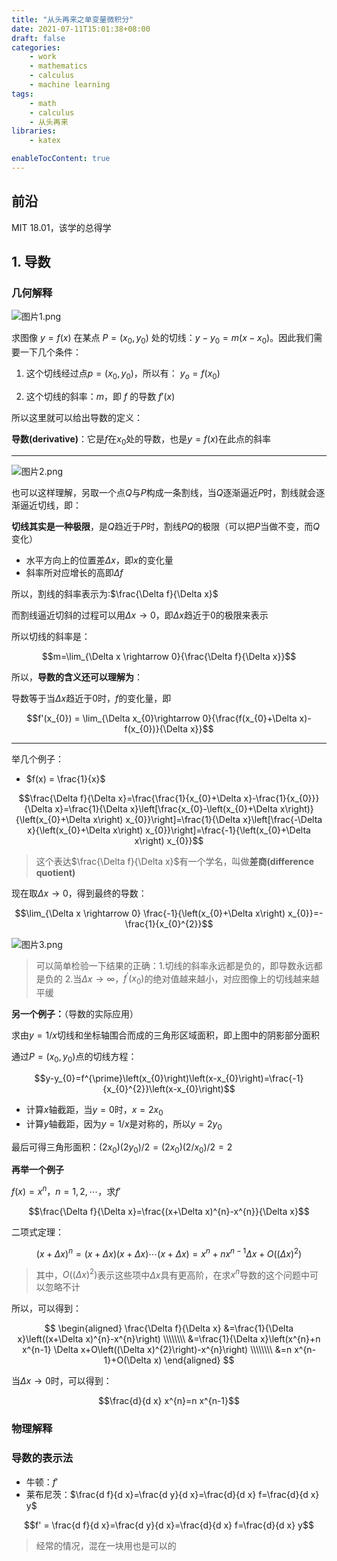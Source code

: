 ```yaml
---
title: "从头再来之单变量微积分"
date: 2021-07-11T15:01:38+08:00
draft: false
categories:
    - work
    - mathematics
    - calculus
    - machine learning
tags:
    - math
    - calculus
    - 从头再来
libraries:
    - katex

enableTocContent: true
---
```


## 前沿

MIT 18.01，该学的总得学

## 1. 导数

### 几何解释

![图片1.png](https://i.loli.net/2021/07/11/p4kCTMmu6IYP7QN.png)

求图像 $y=f(x)$ 在某点 $P=(x_{0},y_{0})$ 处的切线：$y-y_{0}=m(x-x_{0})$。因此我们需要一下几个条件：

1. 这个切线经过点$p=(x_{0},y_{0})$，所以有： $y_{o}=f(x_{0})$

2. 这个切线的斜率：$m$，即 $f$ 的导数 $f'(x)$

所以这里就可以给出导数的定义：

**导数(derivative)**：它是$f$在$x_{0}$处的导数，也是$y=f(x)$在此点的斜率

-------------------------------------------

![图片2.png](https://i.loli.net/2021/07/11/VQ4MUb2Wo3DLaHt.png)

也可以这样理解，另取一个点$Q$与$P$构成一条割线，当$Q$逐渐逼近$P$时，割线就会逐渐逼近切线，即：

**切线其实是一种极限**，是$Q$趋近于$P$时，割线$PQ$的极限（可以把$P$当做不变，而$Q$变化）

- 水平方向上的位置差$\Delta x$，即$x$的变化量
- 斜率所对应增长的高即$\Delta f$

所以，割线的斜率表示为:$\frac{\Delta f}{\Delta x}$

而割线逼近切斜的过程可以用$\Delta x \rightarrow 0$，即$\Delta x$趋近于0的极限来表示

所以切线的斜率是：

$$m=\lim_{\Delta x \rightarrow 0}{\frac{\Delta f}{\Delta x}}$$

所以，**导数的含义还可以理解为**：

导数等于当$\Delta x$趋近于0时，$f$的变化量，即

$$f'(x_{0}) = \lim_{\Delta x_{0}\rightarrow 0}{\frac{f(x_{0}+\Delta x)-f(x_{0})}{\Delta x}}$$

-------------------------------------------

举几个例子：

- $f(x) = \frac{1}{x}$

$$\frac{\Delta f}{\Delta x}=\frac{\frac{1}{x_{0}+\Delta x}-\frac{1}{x_{0}}}{\Delta x}=\frac{1}{\Delta x}\left[\frac{x_{0}-\left(x_{0}+\Delta x\right)}{\left(x_{0}+\Delta x\right) x_{0}}\right]=\frac{1}{\Delta x}\left[\frac{-\Delta x}{\left(x_{0}+\Delta x\right) x_{0}}\right]=\frac{-1}{\left(x_{0}+\Delta x\right) x_{0}}$$

> 这个表达$\frac{\Delta f}{\Delta x}$有一个学名，叫做**差商(difference quotient)**

现在取$\Delta x\rightarrow 0$，得到最终的导数：

$$\lim_{\Delta x \rightarrow 0} \frac{-1}{\left(x_{0}+\Delta x\right) x_{0}}=-\frac{1}{x_{0}^{2}}$$

![图片3.png](https://i.loli.net/2021/07/11/hBfjuMaAvqX9YiS.png)

> 可以简单检验一下结果的正确：1.切线的斜率永远都是负的，即导数永远都是负的 2.当$\Delta x \rightarrow \infty$，$f^{\prime}\left(x_{0}\right)$的绝对值越来越小，对应图像上的切线越来越平缓

**另一个例子：**（导数的实际应用）

求由$y=1/x$切线和坐标轴围合而成的三角形区域面积，即上图中的阴影部分面积

通过$P=(x_{0},y_{0})$点的切线方程：

$$y-y_{0}=f^{\prime}\left(x_{0}\right)\left(x-x_{0}\right)=\frac{-1}{x_{0}^{2}}\left(x-x_{0}\right)$$

- 计算$x$轴截距，当$y=0$时，$x=2x_{0}$
- 计算$y$轴截距，因为$y=1/x$是对称的，所以$y=2y_{0}$

最后可得三角形面积：$\left(2 x_{0}\right)\left(2 y_{0}\right) / 2=\left(2 x_{0}\right)\left(2 / x_{0}\right) / 2=2$

**再举一个例子**

$f(x)=x^{n}$，$n=1,2,\cdots$，求$f'$


$$\frac{\Delta f}{\Delta x}=\frac{(x+\Delta x)^{n}-x^{n}}{\Delta x}$$

二项式定理：

$$(x+\Delta x)^{n}=(x+\Delta x)(x+\Delta x) \cdots(x+\Delta x)=x^{n}+n x^{n-1} \Delta x+O\left((\Delta x)^{2}\right)$$

> 其中，$O\left((\Delta x)^{2}\right)$表示这些项中$\Delta x$具有更高阶，在求$x^{n}$导数的这个问题中可以忽略不计

所以，可以得到：

$$ \begin{aligned} \frac{\Delta f}{\Delta x} &=\frac{1}{\Delta x}\left((x+\Delta x)^{n}-x^{n}\right) \\\\\\\\ &=\frac{1}{\Delta x}\left(x^{n}+n x^{n-1} \Delta x+O\left((\Delta x)^{2}\right)-x^{n}\right) \\\\\\\\ &=n x^{n-1}+O(\Delta x) \end{aligned} $$

当$\Delta x\rightarrow 0$时，可以得到：

$$\frac{d}{d x} x^{n}=n x^{n-1}$$

### 物理解释


### 导数的表示法

- 牛顿：$f'$
- 莱布尼茨：$\frac{d f}{d x}=\frac{d y}{d x}=\frac{d}{d x} f=\frac{d}{d x} y$

$$f' = \frac{d f}{d x}=\frac{d y}{d x}=\frac{d}{d x} f=\frac{d}{d x} y$$

> 经常的情况，混在一块用也是可以的